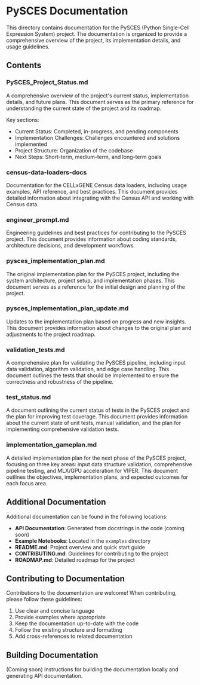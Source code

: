 # PySCES Documentation

This directory contains documentation for the PySCES (Python Single-Cell Expression System) project. The documentation is organized to provide a comprehensive overview of the project, its implementation details, and usage guidelines.

## Contents

### PySCES_Project_Status.md

A comprehensive overview of the project's current status, implementation details, and future plans. This document serves as the primary reference for understanding the current state of the project and its roadmap.

Key sections:
- Current Status: Completed, in-progress, and pending components
- Implementation Challenges: Challenges encountered and solutions implemented
- Project Structure: Organization of the codebase
- Next Steps: Short-term, medium-term, and long-term goals

### census-data-loaders-docs

Documentation for the CELLxGENE Census data loaders, including usage examples, API reference, and best practices. This document provides detailed information about integrating with the Census API and working with Census data.

### engineer_prompt.md

Engineering guidelines and best practices for contributing to the PySCES project. This document provides information about coding standards, architecture decisions, and development workflows.

### pysces_implementation_plan.md

The original implementation plan for the PySCES project, including the system architecture, project setup, and implementation phases. This document serves as a reference for the initial design and planning of the project.

### pysces_implementation_plan_update.md

Updates to the implementation plan based on progress and new insights. This document provides information about changes to the original plan and adjustments to the project roadmap.

### validation_tests.md

A comprehensive plan for validating the PySCES pipeline, including input data validation, algorithm validation, and edge case handling. This document outlines the tests that should be implemented to ensure the correctness and robustness of the pipeline.

### test_status.md

A document outlining the current status of tests in the PySCES project and the plan for improving test coverage. This document provides information about the current state of unit tests, manual validation, and the plan for implementing comprehensive validation tests.

### implementation_gameplan.md

A detailed implementation plan for the next phase of the PySCES project, focusing on three key areas: input data structure validation, comprehensive pipeline testing, and MLX/GPU acceleration for VIPER. This document outlines the objectives, implementation plans, and expected outcomes for each focus area.

## Additional Documentation

Additional documentation can be found in the following locations:

- **API Documentation**: Generated from docstrings in the code (coming soon)
- **Example Notebooks**: Located in the `examples` directory
- **README.md**: Project overview and quick start guide
- **CONTRIBUTING.md**: Guidelines for contributing to the project
- **ROADMAP.md**: Detailed roadmap for the project

## Contributing to Documentation

Contributions to the documentation are welcome! When contributing, please follow these guidelines:

1. Use clear and concise language
2. Provide examples where appropriate
3. Keep the documentation up-to-date with the code
4. Follow the existing structure and formatting
5. Add cross-references to related documentation

## Building Documentation

(Coming soon) Instructions for building the documentation locally and generating API documentation.
